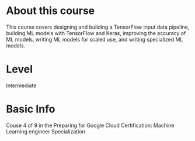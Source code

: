 # About this course

This course covers designing and building a TensorFlow input data pipeline, building ML models with TensorFlow and Keras, improving the accuracy of ML models, writing ML models for scaled use, and writing specialized ML models.

# Level

Intermediate

# Basic Info

Couse 4 of 9 in the Preparing for Google Cloud Certification: Machine Learning engineer Specialization